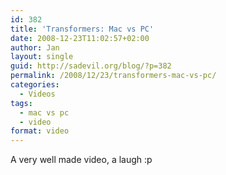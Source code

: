 ```yaml
---
id: 382
title: 'Transformers: Mac vs PC'
date: 2008-12-23T11:02:57+02:00
author: Jan
layout: single
guid: http://sadevil.org/blog/?p=382
permalink: /2008/12/23/transformers-mac-vs-pc/
categories:
  - Videos
tags:
  - mac vs pc
  - video
format: video
---
```

A very well made video, a laugh :p
